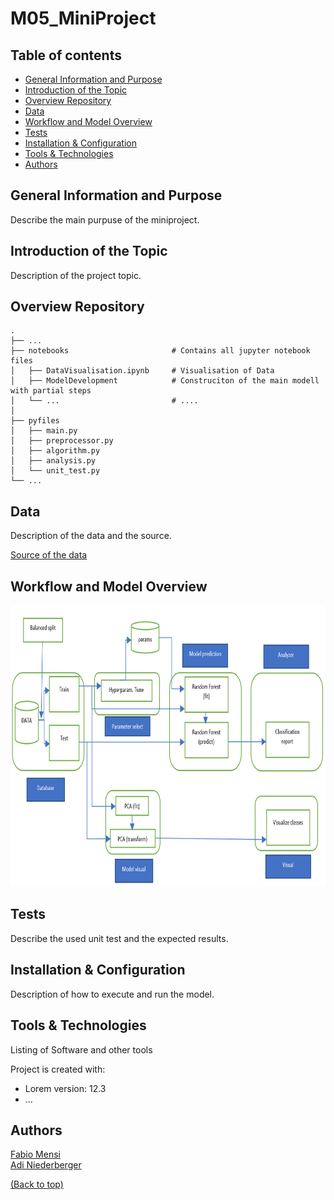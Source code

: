 # M05_MiniProject

## Table of contents
* [General Information and Purpose](#general-information-and-purpose)
* [Introduction of the Topic](#introduction-of-the-topic)
* [Overview Repository](#overview-repository)
* [Data](data)
* [Workflow and Model Overview](#workflow-and-model-overview)
* [Tests](#tests)
* [Installation & Configuration](#installation--configuration)
* [Tools & Technologies](#tools--technologies)
* [Authors](#authors)

## General Information and Purpose

Describe the main purpuse of the miniproject.

## Introduction of the Topic

Description of the project topic.

## Overview Repository

    .
    ├── ...
    ├── notebooks                       # Contains all jupyter notebook files
    │   ├── DataVisualisation.ipynb     # Visualisation of Data
    │   ├── ModelDevelopment            # Construciton of the main modell with partial steps
    │   └── ...                         # ....
    │
    ├── pyfiles
    │   ├── main.py
    │   ├── preprocessor.py
    │   ├── algorithm.py
    │   ├── analysis.py
    │   └── unit_test.py
    └── ...

  
## Data

Description of the data and the source.


[Source of the data](https://archive.ics.uci.edu/ml/datasets/One-hundred+plant+species+leaves+data+set "Link to data")

## Workflow and Model Overview

<img src="./pictures/workflow.png" width="800" height="450">

## Tests

Describe the used unit test and the expected results.


## Installation & Configuration

Description of how to execute and run the model. 


## Tools & Technologies

Listing of Software and other tools

Project is created with:
* Lorem version: 12.3
* ...

## Authors

[Fabio Mensi](https://github.com/mensif)  
[Adi Niederberger](https://github.com/niedeado)   

  
[(Back to top)](#table-of-contents)

